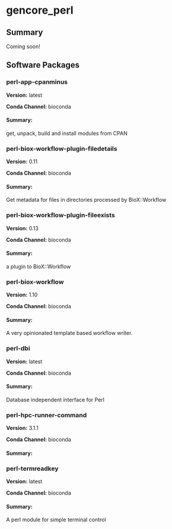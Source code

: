 # gencore_perl
## Summary

Coming soon!

## Software Packages

### perl-app-cpanminus
**Version:** latest

**Conda Channel:** bioconda

#### Summary:
get, unpack, build and install modules from CPAN



### perl-biox-workflow-plugin-filedetails
**Version:** 0.11

**Conda Channel:** bioconda

#### Summary:
Get metadata for files in directories processed by BioX::Workflow



### perl-biox-workflow-plugin-fileexists
**Version:** 0.13

**Conda Channel:** bioconda

#### Summary:
a plugin to BioX::Workflow



### perl-biox-workflow
**Version:** 1.10

**Conda Channel:** bioconda

#### Summary:
A very opinionated template based workflow writer.



### perl-dbi
**Version:** latest

**Conda Channel:** bioconda

#### Summary:
Database independent interface for Perl



### perl-hpc-runner-command
**Version:** 3.1.1

**Conda Channel:** bioconda

#### Summary:




### perl-termreadkey
**Version:** latest

**Conda Channel:** bioconda

#### Summary:
A perl module for simple terminal control



